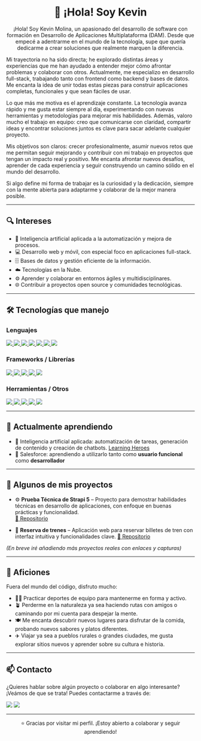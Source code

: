 <h1 align="center">👋 ¡Hola! Soy Kevin</h1>

<p align="center">
¡Hola! Soy Kevin Molina, un apasionado del desarrollo de software con formación en Desarrollo de Aplicaciones Multiplataforma (DAM). Desde que empecé a adentrarme en el mundo de la tecnología, supe que quería dedicarme a crear soluciones que realmente marquen la diferencia.

Mi trayectoria no ha sido directa; he explorado distintas áreas y experiencias que me han ayudado a entender mejor cómo afrontar problemas y colaborar con otros. Actualmente, me especializo en desarrollo full-stack, trabajando tanto con frontend como backend y bases de datos. Me encanta la idea de unir todas estas piezas para construir aplicaciones completas, funcionales y que sean fáciles de usar.

Lo que más me motiva es el aprendizaje constante. La tecnología avanza rápido y me gusta estar siempre al día, experimentando con nuevas herramientas y metodologías para mejorar mis habilidades. Además, valoro mucho el trabajo en equipo: creo que comunicarse con claridad, compartir ideas y encontrar soluciones juntos es clave para sacar adelante cualquier proyecto.

Mis objetivos son claros: crecer profesionalmente, asumir nuevos retos que me permitan seguir mejorando y contribuir con mi trabajo en proyectos que tengan un impacto real y positivo. Me encanta afrontar nuevos desafíos, aprender de cada experiencia y seguir construyendo un camino sólido en el mundo del desarrollo.

Si algo define mi forma de trabajar es la curiosidad y la dedicación, siempre con la mente abierta para adaptarme y colaborar de la mejor manera posible.

</p>

---

## 🔍 Intereses

- 🤖 Inteligencia artificial aplicada a la automatización y mejora de procesos.  
- 💻 Desarrollo web y móvil, con especial foco en aplicaciones full-stack.  
- 🗄️ Bases de datos y gestión eficiente de la información.  
- ☁️ Tecnologías en la Nube.  
- ⚙️ Aprender y colaborar en entornos ágiles y multidisciplinares.  
- 🌐 Contribuir a proyectos open source y comunidades tecnológicas.  

---
## 🛠️ Tecnologías que manejo

### Lenguajes
<p align="left">

  <a href="https://www.java.com/" target="_blank">
    <img src="https://img.shields.io/badge/Java-ED8B00?style=for-the-badge&logo=java&logoColor=white"/>
  </a>
  <a href="https://developer.mozilla.org/es/docs/Web/JavaScript" target="_blank">
    <img src="https://img.shields.io/badge/JavaScript-F7DF1E?style=for-the-badge&logo=javascript&logoColor=black"/>
  </a>
  <a href="https://www.typescriptlang.org/" target="_blank">
    <img src="https://img.shields.io/badge/TypeScript-007ACC?style=for-the-badge&logo=typescript&logoColor=white"/>
  </a>
  <a href="https://www.python.org/" target="_blank">
    <img src="https://img.shields.io/badge/Python-3776AB?style=for-the-badge&logo=python&logoColor=white"/>
  </a>
  <a href="https://developer.mozilla.org/es/docs/Web/HTML" target="_blank">
    <img src="https://img.shields.io/badge/HTML5-E34F26?style=for-the-badge&logo=html5&logoColor=white"/>
  </a>
  <a href="https://developer.mozilla.org/es/docs/Web/CSS" target="_blank">
    <img src="https://img.shields.io/badge/CSS3-1572B6?style=for-the-badge&logo=css3&logoColor=white"/>
  </a>
  <a href="https://www.postgresql.org/" target="_blank">
    <img src="https://img.shields.io/badge/SQL-336791?style=for-the-badge&logo=postgresql&logoColor=white"/>
  </a>

</p>

### Frameworks / Librerías
<p align="left">

  <a href="https://vuejs.org/" target="_blank">
    <img src="https://img.shields.io/badge/Vue.js-35495E?style=for-the-badge&logo=vue.js&logoColor=4FC08D"/>
  </a>
  <a href="https://nodejs.org/" target="_blank">
    <img src="https://img.shields.io/badge/Node.js-339933?style=for-the-badge&logo=nodedotjs&logoColor=white"/>
  </a>
  <a href="https://strapi.io/" target="_blank">
    <img src="https://img.shields.io/badge/Strapi-2E7EEA?style=for-the-badge&logo=strapi&logoColor=white"/>
  </a>
  <a href="https://wordpress.org/" target="_blank">
    <img src="https://img.shields.io/badge/WordPress-21759B?style=for-the-badge&logo=wordpress&logoColor=white"/>
  </a>
  <a href="https://www.odoo.com/" target="_blank">
    <img src="https://img.shields.io/badge/Odoo-875A7B?style=for-the-badge&logo=odoo&logoColor=white"/>
  </a>

</p>

### Herramientas / Otros
<p align="left">

  <a href="https://www.mysql.com/" target="_blank">
    <img src="https://img.shields.io/badge/MySQL-4479A1?style=for-the-badge&logo=mysql&logoColor=white"/>
  </a>
  <a href="https://www.sqlite.org/" target="_blank">
    <img src="https://img.shields.io/badge/SQLite-07405E?style=for-the-badge&logo=sqlite&logoColor=white"/>
  </a>
  <a href="https://git-scm.com/" target="_blank">
    <img src="https://img.shields.io/badge/Git-F05032?style=for-the-badge&logo=git&logoColor=white"/>
  </a>
  <a href="https://github.com/" target="_blank">
    <img src="https://img.shields.io/badge/GitHub-181717?style=for-the-badge&logo=github&logoColor=white"/>
  </a>
  <a href="https://developer.android.com/studio" target="_blank">
    <img src="https://img.shields.io/badge/Android%20Studio-3DDC84?style=for-the-badge&logo=android-studio&logoColor=white"/>
  </a>

</p>


---

## 🌱 Actualmente aprendiendo

- 🤖 Inteligencia artificial aplicada: automatización de tareas, generación de contenido y creación de chatbots. [Learning Heroes](https://www.youtube.com/watch?v=1lwddP0KUEg](https://www.learningheroes.com/ia-heroes))
- 🧠 Salesforce: aprendiendo a utilizarlo tanto como **usuario funcional** como **desarrollador**
---

## 📂 Algunos de mis proyectos

- ⚙️ **Prueba Técnica de Strapi 5** – Proyecto para demostrar habilidades técnicas en desarrollo de aplicaciones, con enfoque en buenas prácticas y funcionalidad.  
  [🔗 Repositorio](https://github.com/Kevin2001mol/pruebaTecnicaKevin)

- 🚆 **Reserva de trenes** – Aplicación web para reservar billetes de tren con interfaz intuitiva y funcionalidades clave. [🔗 Repositorio](https://github.com/Kevin2001mol/Reserva-de-trenes)

*(En breve iré añadiendo más proyectos reales con enlaces y capturas)*

---

## 🎨 Aficiones

Fuera del mundo del código, disfruto mucho:  
- 🏃‍♂️ Practicar deportes de equipo para mantenerme en forma y activo.  
- 🪴 Perderme en la naturaleza ya sea haciendo rutas con amigos o caminando por mi cuenta  para despejar la mente.  
- 🍽️ Me encanta descubrir nuevos lugares para disfrutar de la comida, probando nuevos sabores y platos diferentes.
- ✈️ Viajar ya sea a pueblos rurales o grandes ciudades, me gusta explorar sitios nuevos y aprender sobre su cultura e historia.

---

## 📫 Contacto

¿Quieres hablar sobre algún proyecto o colaborar en algo interesante? ¡Veámos de que se trata!
Puedes contactarme a través de:
<br>
<p align="left">
  <a href="mailto:kevin2001molina@gmail.com"><img src="https://img.shields.io/badge/Email-D14836?style=for-the-badge&logo=gmail&logoColor=white"/></a>
  <a href="https://www.linkedin.com/in/kevin-molina-estrella-81132716a/"><img src="https://img.shields.io/badge/LinkedIn-0077B5?style=for-the-badge&logo=linkedin&logoColor=white"/></a>



---

<p align="center">⭐ Gracias por visitar mi perfil. ¡Estoy abierto a colaborar y seguir aprendiendo!</p>
